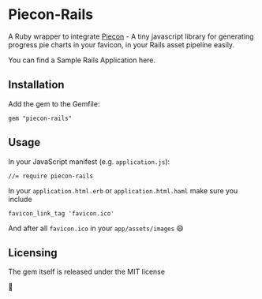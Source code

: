 # Piecon-Rails

A Ruby wrapper to integrate [Piecon](https://github.com/lipka/piecon) - A tiny javascript library for generating progress pie charts in your favicon, in your Rails asset pipeline easily.

You can find a Sample Rails Application here.

## Installation

Add the gem to the Gemfile:

    gem "piecon-rails"    

## Usage

In your JavaScript manifest (e.g. `application.js`):

    //= require piecon-rails


In your `application.html.erb` or `application.html.haml` make sure you include

    favicon_link_tag 'favicon.ico'
    
And after all `favicon.ico` in your `app/assets/images` :smile:

## Licensing


The gem itself is released under the MIT license

:pray:
